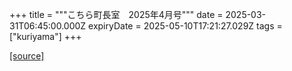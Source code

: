 +++
title = """こちら町長室　2025年4月号"""
date = 2025-03-31T06:45:00.000Z
expiryDate = 2025-05-10T17:21:27.029Z
tags = ["kuriyama"]
+++


[[source]](https://www.town.kuriyama.hokkaido.jp/site/mayor/31122.html)
